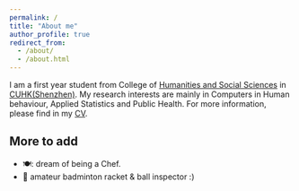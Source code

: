 ```yaml
---
permalink: /
title: "About me"
author_profile: true
redirect_from: 
  - /about/
  - /about.html
---
```



I am a first year student from College of [Humanities and Social Sciences](https://hsspg.cuhk.edu.cn/) in [CUHK(Shenzhen)](https://www.cuhk.edu.cn/zh-hans). My research interests are mainly in Computers in Human behaviour, Applied Statistics and Public Health.
For more information, please find in my [CV](https://lorrine-d.github.io/shiki.github.io//cv/).<br>

More to add
------
* 🍽: dream of being a Chef.
* 🏸 amateur badminton racket & ball inspector :)
